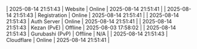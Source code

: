 | 2025-08-14 21:51:43 | Website | Online | 2025-08-14 21:51:41 |
| 2025-08-14 21:51:43 | Registration | Online | 2025-08-14 21:51:41 |
| 2025-08-14 21:51:43 | Auth Server | Online | 2025-08-14 21:51:41 |
| 2025-08-14 21:51:43 | Kezan (PvE) | Offline | 2025-08-03 17:58:02 |
| 2025-08-14 21:51:43 | Gurubashi (PvP) | Offline | N/A |
| 2025-08-14 21:51:43 | Cloudflare | Online | 2025-08-14 21:51:41 |
